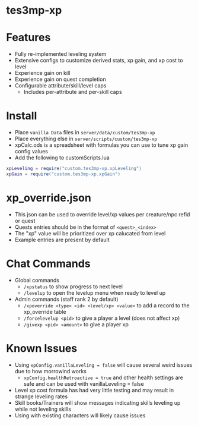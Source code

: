 # tes3mp-xp

# Features
* Fully re-implemented leveling system
* Extensive configs to customize derived stats, xp gain, and xp cost to level
* Experience gain on kill
* Experience gain on quest completion
* Configurable attribute/skill/level caps
  * Includes per-attribute and per-skill caps

# Install
* Place `vanilla Data` files in `server/data/custom/tes3mp-xp`
* Place everything else in `server/scripts/custom/tes3mp-xp`
* xpCalc.ods is a spreadsheet with formulas you can use to tune xp gain config values
* Add the following to customScripts.lua
```lua
xpLeveling = require("custom.tes3mp-xp.xpLeveling")
xpGain = require("custom.tes3mp-xp.xpGain")
```

# xp_override.json
* This json can be used to override level/xp values per creature/npc refid or quest
* Quests entries should be in the format of `<quest>_<index>`
* The "xp" value will be prioritized over xp calucated from level
* Example entries are present by default

# Chat Commands
* Global commands
  * `/xpstatus` to show progress to next level
  * `/levelup` to open the levelup menu when ready to level up
* Admin commands (staff rank 2 by default)
  * `/xpoverride <type> <id> <level/xp> <value>` to add a record to the xp_override table
  * `/forcelevelup <pid>` to give a player a level (does not affect xp)
  * `/givexp <pid> <amount>` to give a player xp

# Known Issues
* Using `xpConfig.vanillaLeveling = false` will cause several weird issues due to how morrowind works
  * `xpConfig.healthRetroactive = true` and other health settings are safe and can be used with vanillaLeveling = false
* Level xp cost formula has had very little testing and may result in strange leveling rates
* Skill books/Trainers will show messages indicating skills leveling up while not leveling skills
* Using with existing characters will likely cause issues